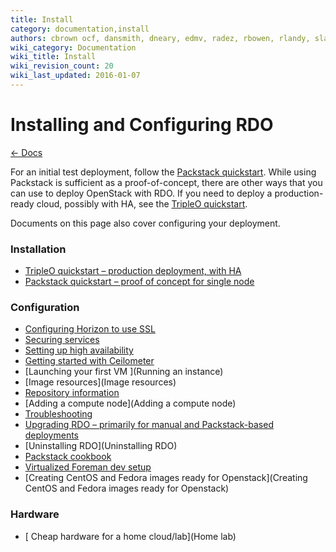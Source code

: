 ```yaml
---
title: Install
category: documentation,install
authors: cbrown ocf, dansmith, dneary, edmv, radez, rbowen, rlandy, slagle, snecklifter
wiki_category: Documentation
wiki_title: Install
wiki_revision_count: 20
wiki_last_updated: 2016-01-07
---
```


# Installing and Configuring RDO

[ ← Docs](Docs)

For an initial test deployment, follow the [Packstack quickstart](/install/quickstart). While using Packstack is sufficient as a proof-of-concept, there are other ways that you can use to deploy OpenStack with RDO. If you need to deploy a production-ready cloud, possibly with HA, see the [TripleO quickstart](/tripleo).

Documents on this page also cover configuring your deployment.

### Installation

* [TripleO quickstart &ndash; production deployment, with HA](/tripleo)
* [Packstack quickstart &ndash; proof of concept for single node](/install/quickstart)

### Configuration

*   [Configuring Horizon to use SSL](HorizonSSL)
*   [Securing services](Securing_services)
*   [Setting up high availability](/ha)
*   [Getting started with Ceilometer](CeilometerQuickStart)
*   [Launching your first VM ](Running an instance)
*   [Image resources](Image resources)
*   [Repository information ](Repositories)
*   [Adding a compute node](Adding a compute node)
*   [Troubleshooting](Troubleshooting)
*   [Upgrading RDO &ndash; primarily for manual and Packstack-based deployments](upgrading-rdo)
*   [Uninstalling RDO](Uninstalling RDO)
*   [Packstack cookbook](Packstack_cookbook)
*   [Virtualized Foreman dev setup](Virtualized_Foreman_dev_setup)
*   [Creating CentOS and Fedora images ready for Openstack](Creating CentOS and Fedora images ready for Openstack)

### Hardware

*   [ Cheap hardware for a home cloud/lab](Home lab)

